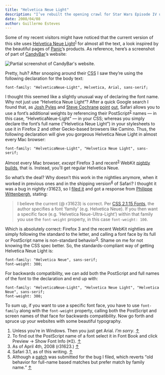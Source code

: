 ```yaml
---
title: "Helvetica Neue Light"
description: "I’ve rebuilt the opening crawl for Star Wars Episode IV using only HTML and CSS"
date: 2008/04/08
author: Guillermo Esteves
---
```


Some of my recent visitors might have noticed that the current version of this site uses [Helvetica Neue Light](http://www.linotype.com/12757/neuehelvetica45light-font.html)<sup id="r1-080408">[1](#fn1-080408)</sup> for almost all the text, a look inspired by the beautiful pages of [Panic](http://www.panic.com/)’s products. As reference, here’s a screenshot of part of [CandyBar](http://www.panic.com/candybar/)’s website:

![Partial screenshot of CandyBar's website.](blog/2008-04-08-helvetica-neue-light/36097597_1.png)

Pretty, huh? After snooping around their <abbr title="Cascading Style Sheets">CSS</abbr> I saw they’re using the following declaration for the body text:

    font-family: "HelveticaNeue-Light", Helvetica, Arial, sans-serif;

I thought this seemed like a slightly unusual way of declaring the font name. Why not just use “Helvetica Neue Light”? After a quick Google search I found that, as <span class="vcard">[Josh Pyles](http://pixelmatrixdesign.com/)</span> and <span class="vcard">[Steve Cochrane](http://stevecochrane.com/v3/)</span> [point](http://pixelmatrixdesign.com/blog/comments/advanced_web_typography/) [out](http://stevecochrane.com/v3/2007/12/13/helvetica-neue-variants-for-use-on-the-web/), Safari allows you to use a font’s additional weights by referencing their PostScript<sup id="r2-080408">[2](#fn2-080408)</sup> names — in this case, “HelveticaNeue-Light” — in your <abbr>CSS</abbr>; whereas you simply declare the font’s full name (“Helvetica Neue Light”) in your stylesheets to use it in Firefox 2 and other Gecko-based browsers like Camino. Thus, the following declaration will give you gorgeous Helvetica Neue Light in almost every Mac browser:

    font-family: "HelveticaNeue-Light", "Helvetica Neue Light", sans-serif;

Almost every Mac browser, _except_ Firefox 3 and recent<sup id="r3-080408">[3](#fn3-080408)</sup> WebKit [nightly builds](http://nightly.webkit.org/), that is. Instead, you’ll get regular Helvetica Neue.

So what’s the deal? Why doesn’t this work in the nightlies anymore, when it worked in previous ones and in the shipping version<sup id="r4-080408">[4](#fn4-080408)</sup> of Safari? I thought it was a bug in nightly r31623, so I [filed it](http://bugs.webkit.org/show_bug.cgi?id=18311) and got a response from <span class="vcard">[Philippe Wittenbergh](http://l-c-n.com/phiw/)</span>, stating:

> I believe the current (@ r31623) is correct. Per [<abbr>CSS</abbr> 2.1:15 Fonts](http://www.w3.org/TR/CSS21/fonts.html#font-family-prop), the author specifies a font ‘family’ (e.g. Helvetica Neue). If you then want a specific face (<abbr>e.g.</abbr> ‘Helvetica Neue-Ultra-Light’) within that family you use the `font-weight` property, in this case `font-weight: 100`.

Which is absolutely correct: Firefox 3 and the recent WebKit nightlies are simply following the standard to the letter, and calling a font face by its full or PostScript name is non-standard behavior<sup id="r5-080408">[5](#fn5-080408)</sup>. Shame on me for not knowing the <abbr>CSS</abbr> spec better. So, the standards-compliant way of getting Helvetica Neue Light is:

    font-family: "Helvetica Neue", sans-serif;
    font-weight: 300;

For backwards compatibility, we can add both the PostScript and full names of the font to the declaration and end up with:

    font-family: "HelveticaNeue-Light", "Helvetica Neue Light", "Helvetica Neue", sans-serif;
    font-weight: 300;

To sum up, if you want to use a specific font face, you have to use `font-family` along with the `font-weight` property, calling both the PostScript and screen names of that face for backwards compatibility. Now go forth and spruce up your websites with some beautiful typography.

1.  Unless you’re in Windows. Then you just get Arial. _I’m sorry_. [↑](#r1-080408)
2.  To find out the PostScript name of a font select it in Font Book and click Preview → Show Font Info (<kbd>⌘I</kbd>). [↑](#r2-080408)
3.  As of April 4th, 2008 (r31623.) [↑](#r3-080408)
4.  Safari 3.1, as of this writing. [↑](#r4-080408)
5.  Although a [patch](http://bugs.webkit.org/show_bug.cgi?id=18311#c9) was submitted for the bug I filed, which reverts <q>old behavior for full-name based matches but prefer match by family name.</q> [↑](#r5-080408)
